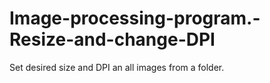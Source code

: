 # Image-processing-program.-Resize-and-change-DPI
Set desired size and DPI an all images from a folder.
